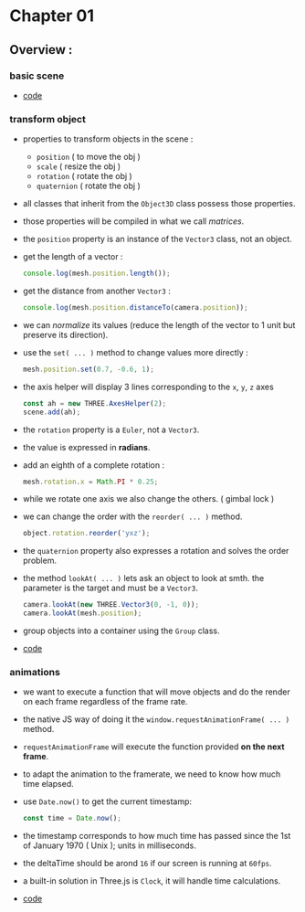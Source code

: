 # Chapter 01


## Overview :


### basic scene

-   [code](sketch_01.js)


### transform object

-   properties to transform objects in the scene :
    -   `position` ( to move the obj )
    -   `scale` ( resize the obj )
    -   `rotation` ( rotate the obj )
    -   `quaternion` ( rotate the obj )
-   all classes that inherit from the `Object3D` class possess those properties.
-   those properties will be compiled in what we call *matrices*.
-   the `position` property is an instance of the `Vector3` class, not an object.
-   get the length of a vector :
    
    ```js
    console.log(mesh.position.length());
    ```
-   get the distance from another `Vector3` :
    
    ```js
    console.log(mesh.position.distanceTo(camera.position));
    ```
-   we can *normalize* its values (reduce the length of the vector to 1 unit but preserve its direction).
-   use the `set( ... )` method to change values more directly :
    
    ```js
    mesh.position.set(0.7, -0.6, 1);
    ```
-   the axis helper will display 3 lines corresponding to the `x`, `y`, `z` axes
    
    ```js
    const ah = new THREE.AxesHelper(2);
    scene.add(ah);
    ```
-   the `rotation` property is a `Euler`, not a `Vector3`.
-   the value is expressed in **radians**.
-   add an eighth of a complete rotation :
    
    ```js
    mesh.rotation.x = Math.PI * 0.25;
    ```
-   while we rotate one axis we also change the others. ( gimbal lock )
-   we can change the order with the `reorder( ... )` method.
    
    ```js
    object.rotation.reorder('yxz');
    ```
-   the `quaternion` property also expresses a rotation and solves the order problem.
-   the method `lookAt( ... )` lets ask an object to look at smth. the parameter is the target and must be a `Vector3`.
    
    ```js
    camera.lookAt(new THREE.Vector3(0, -1, 0));
    camera.lookAt(mesh.position);
    ```
-   group objects into a container using the `Group` class.
-   [code](sketch_02.js)


### animations

-   we want to execute a function that will move objects and do the render on each frame regardless of the frame rate.
-   the native JS way of doing it the `window.requestAnimationFrame( ... )` method.
-   `requestAnimationFrame` will execute the function provided **on the next frame**.
-   to adapt the animation to the framerate, we need to know how much time elapsed.
-   use `Date.now()` to get the current timestamp:
    
    ```js
    const time = Date.now();
    ```
-   the timestamp corresponds to how much time has passed since the 1st of January 1970 ( Unix ); units in milliseconds.
-   the deltaTime should be arond `16` if our screen is running at `60fps`.
-   a built-in solution in Three.js is `Clock`, it will handle time calculations.
-   [code](sketch_03.js)

